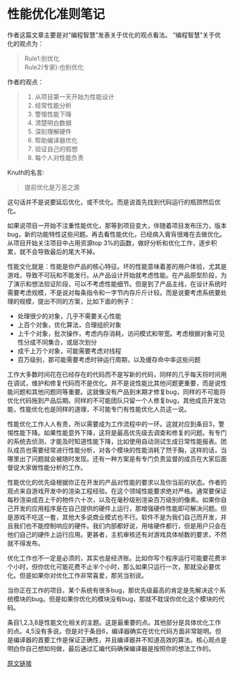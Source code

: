 # 性能优化准则笔记
作者这篇文章主要是对“编程智慧”发表关于优化的观点看法。
“编程智慧”关于优化的观点为：
> Rule1:别优化  
> Rule2(专家):也别优化

作者的观点：
> 1. 从项目第一天开始为性能设计  
> 2. 经常性能分析   
> 3. 警惕性能下降  
> 4. 清楚明白数据  
> 5. 深刻理解硬件  
> 6. 帮助编译器优化  
> 7. 验证自己的假想  
> 8. 每个人对性能负责  

Knuth的名言:
> 提前优化是万恶之源

这句话并不是说要延后优化，或不优化。而是说首先找到代码运行的瓶颈然后优化。

如果说项目一开始不注重性能优化，那等到项目变大，伴随着项目发布压力，版本bug，新的功能特性这些问题。再去看性能优化，已经病入膏肓很难在去做优化。从项目开始关注项目中占用资源top 3%的函数，做好分析和优化工作，逐步积累，就不会导致最后的尾大不掉。

性能文化就是：性能是你产品的核心特征。坏的性能意味着差的用户体验，尤其是游戏，导致不可玩和不能发行。从产品设计开始就考虑性能。在产品原型阶段，为了演示和想法验证阶段，可以不考虑性能细节。但是到了产品主线，在设计系统时需要考虑规模，不是说对每条指令和一字节内存斤斤计较。而是说要考虑系统要处理的规模，提出不同的方案，比如下面的例子：

* 处理很少的对象，几乎不需要关心性能
* 上百个对象，优化算法，合理组织对象
* 上千个对象，批次操作，考虑内存消耗，访问模式和带宽。考虑根据对象可见性分成不同集合，或层次划分
* 成千上万个对象，可能需要考虑对线程
* 百万级别，那可能需要考虑时钟运行周期，以及缓存命中率这些问题

工作大多数时间花在已经存在的代码而不是写新的代码，同样的几乎每天将时间用在调试，维护和修复代码而不是优化。并不是说性能比其他问题更重要，而是说性能问题和其他问题同等重要。这就像没有产品到末期才修复bug，同样的不可能将优化代码拖到产品后期。同样的不可能团队只留一个人修复bug，其他成员开发功能，性能优化也是同样的道理，不可能专门有性能优化人员这一说。

性能优化工作人人有责，所以需要成为工作流程中的一环。这就对应到条目3，警惕性能下降。如果性能意外下降，这将是最高优先级去调查和修复的问题。有专门的系统去侦测，才能及时知道性能下降，比如使用自动测试生成日常性能报表。团队成员也需要经常进行性能分析，对各个模块的性能消耗了然于胸，这样的话，当哪里出了问题就会被随时发现。还有一种方案是有专门负责监督的成员在大家后面督促大家做性能分析的工作。


性能优化的优先级根据你正在开发的产品对性能的要求以及你当前的状态。作者的观点来自游戏开发中的渲染工程经验。在这个领域性能要求绝对严格。通常要保证每秒渲染成百上千的物件六十次，以及在毫秒级别渲染百万级别的像素。如果你自己开发的应用程序是在自己提供的硬件上运行，那增强硬件性能即可解决问题。但是游戏不吃这一套，其他大多说商业模式也不行。软件不是为我们自己而开发，并且我们也不能控制响应的硬件。我们内部都好说，用啥硬件都行，但是用户只会在他们自己的硬件上运行应用。更甚者，主机审核还有对游戏具体帧数的要求，不然就不得发布。

优化工作也不一定是必须的，其实也是经济账。比如你写个程序运行可能要花费半个小时，但你优化可能花费不止半个小时，那么如果只运行一次，那就没必要优化。但是如果你对优化工作非常喜爱，那另当别说。

当你正在工作的项目，某个系统有很多bug，那优先级最高的肯定是先解决这个系统模块的bug。但是如果你优化的模块没有bug，那就不耽误你优化这个模块的代码。

条目1,2,3,8是性能文化相关的主题。这是最重要的点。其他部分是具体优化工作的点。4,5没有多说。但是对于条目6，编译器确实在优化代码方面非常聪明。但是编译器的首要工作是保证正确性，并且编译器并不知道高效的算法。核心观点是明白你自己想如何做，最后通过汇编代码确保编译器是按照你的想法工作的。

[原文链接](http://www.humus.name/index.php?page=Comments&ID=383)